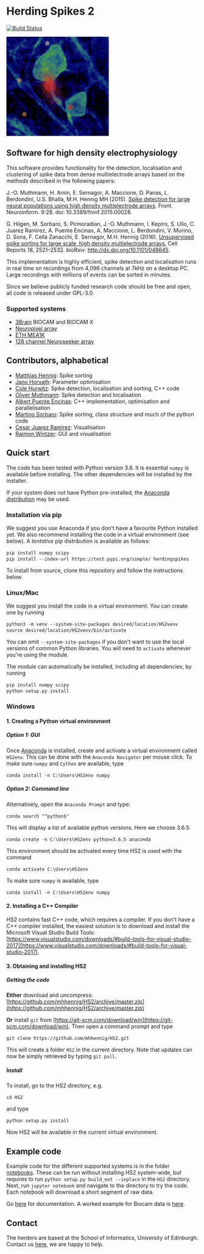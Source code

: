 # Herding Spikes 2

[![Build Status](https://travis-ci.org/martinosorb/HS2.svg?branch=master)](https://travis-ci.org/martinosorb/HS2)

![Spikes](documentation/pictures/spikes.png)

## Software for high density electrophysiology

This software provides functionality for the detection, localisation and clustering of spike data from dense multielectrode arrays based on the methods described in the following papers:

J.-O. Muthmann, H. Amin, E. Sernagor, A. Maccione, D. Panas, L. Berdondini, U.S. Bhalla, M.H. Hennig MH (2015). [Spike detection for large neural populations using high density multielectrode arrays](http://journal.frontiersin.org/article/10.3389/fninf.2015.00028/abstract). Front. Neuroinform. 9:28. doi: 10.3389/fninf.2015.00028.

G. Hilgen, M. Sorbaro, S. Pirmoradian, J.-O. Muthmann, I. Kepiro, S. Ullo, C. Juarez Ramirez, A. Puente Encinas, A. Maccione, L. Berdondini, V. Murino, D. Sona, F. Cella Zanacchi, E. Sernagor, M.H. Hennig (2016). [Unsupervised spike sorting for large scale, high density multielectrode arrays.](http://www.cell.com/cell-reports/fulltext/S2211-1247(17)30236-X) Cell Reports 18, 2521–2532. bioRxiv: <http://dx.doi.org/10.1101/048645>.

This implementation is highly efficient, spike detection and localisation runs in real time on recordings from 4,096 channels at 7kHz on a desktop PC. Large recordings with millions of events can be sorted in minutes.

Since we believe publicly funded research code should be free and open, all code is released under GPL-3.0.

### Supported systems  <a name="systems"></a>

- [3Brain](http://3brain.com/) BIOCAM and BIOCAM X
- [Neuropixel array](https://www.ucl.ac.uk/neuropixels)
- [ETH MEA1K](https://www.bsse.ethz.ch/bel/research/cmos-microsystems/microelectrode-systems.html)
- [128 channel Neuroseeker array](http://neuroseeker.eu/)

## Contributors, alphabetical <a name="people"></a>

- [Matthias Hennig](http://homepages.inf.ed.ac.uk/mhennig/index.html): Spike sorting
- [Jano Horvath](https://github.com/JanoHorvath): Parameter optimisation
- [Cole Hurwitz](https://github.com/colehurwitz31): Spike detection, localisation and sorting, C++ code
- [Oliver Muthmann](mailto:ollimuh@googlemail.com): Spike detection and localisation
- [Albert Puente Encinas](https://github.com/albertpuente): C++ implementation, optimisation and parallelisation
- [Martino Sorbaro](http://martinosorb.github.io): Spike sorting, class structure and much of the python code
- [Cesar Juarez Ramirez](mailto:cesaripn2@gmail.com): Visualisation
- [Raimon Wintzer](https://github.com/lsIand): GUI and visualisation

## Quick start <a name="quickstart"></a>

The code has been tested with Python version 3.6. It is essential `numpy` is available before installing.
The other dependencies will be installed by the installer.

If your system does not have Python pre-installed, the [Anaconda distribution](https://www.anaconda.com/download/) may be used.

### Installation via pip

We suggest you use Anaconda if you don't have a favourite Python installed yet. We also recommend installing the code in a virtual environment (see below). A *tentative* pip distribution is available as follows:

    pip install numpy scipy
    pip install --index-url https://test.pypi.org/simple/ herdingspikes

To install from source, clone this repository and follow the instructions below.

### Linux/Mac

We suggest you install the code in a virtual environment. You can create one by running

    python3 -m venv --system-site-packages desired/location/HS2venv
    source desired/location/HS2venv/bin/activate

You can omit `--system-site-packages` if you don't want to use the local versions of common Python libraries. You will need to `activate` whenever you're using the module.

The module can automatically be installed, including all dependencies, by running

    pip install numpy scipy
    python setup.py install


### Windows

#### 1. Creating a Python virtual environment

##### Option 1: GUI

Once [Anaconda](https://www.anaconda.com/download/#windows) is installed, create and activate a virtual environment called ``HS2env``. This can be done with the ``Anaconda Navigator`` per mouse click. To make sure ``numpy`` and ``Cython`` are available, type

    conda install -n C:\Users\HS2env numpy


##### Option 2: Command line

Alternatively, open the ``Anaconda Prompt`` and type:

    conda search "^python$"

This will display a list of available python versions. Here we choose 3.6.5:

    conda create -n C:\Users\HS2env python=3.6.5 anaconda

This environment should be activated every time HS2 is used with the command

    conda activate C:\Users\HS2env

To make sure ``numpy`` is available, type

    conda install -n C:\Users\HS2env numpy

#### 2. Installing a C++ Compiler

HS2 contains fast C++ code, which requires a compiler. If you don't have a C++ compiler installed, the easiest solution is to download and install the Microsoft Visual Studio Build Tools: [https://www.visualstudio.com/downloads/#build-tools-for-visual-studio-2017](https://www.visualstudio.com/downloads/#build-tools-for-visual-studio-2017).


#### 3. Obtaining and installing HS2

##### Getting the code

**Either** download and uncompress: [https://github.com/mhhennig/HS2/archive/master.zip](https://github.com/mhhennig/HS2/archive/master.zip)

**Or** install ``git`` from [https://git-scm.com/download/win](https://git-scm.com/download/win). Then open a command prompt and type

    git clone https://github.com/mhhennig/HS2.git

This will create a folder ``HS2`` in the current directory. Note that updates can now be simply retrieved by typing ``git pull``.

##### Install

To install, go to the HS2 directory, e.g.

    cd HS2

and type

    python setup.py install

Now HS2 will be available in the current virtual environment.



## Example code

Example code for the different supported systems is in the folder [notebooks](notebooks). These can be run without installing HS2 system-wide, but requires to run ``python setup.py build_ext --inplace`` in the ``HS2`` directory. Next, run ``jupyter notebook`` and navigate to the directory to try the code. Each notebook will download a short segment of raw data.

Go [here](documentation) for documentation. A worked example for Biocam data is [here](documentation/biocam/BioCam-demo.md).

## Contact

The herders are based at the School of Informatics, University of Edinburgh. Contact us [here](http://homepages.inf.ed.ac.uk/mhennig/contact/), we are happy to help.   
